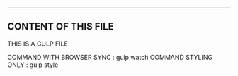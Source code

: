 --------------------
CONTENT OF THIS FILE
--------------------

THIS IS A GULP FILE

COMMAND WITH BROWSER SYNC : gulp watch
COMMAND STYLING ONLY : gulp style
